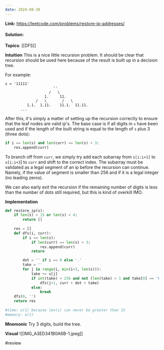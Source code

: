 ```yaml
---
date: 2024-08-30
---
```

**Link:** https://leetcode.com/problems/restore-ip-addresses/
#### Solution:

**Topics**: [[DFS]]

**Intuition**
This is a nice little recursion problem. It should be clear that recursion should be used here because of the result is built up in a decision tree.

For example:
```
s = '11111'
                      ''
                    /   \
                  1.     11.
              /   \       /   \
          1.1.  1.11.    11.1.  11.11.
       ...
```

After this, it's simply a matter of setting up the recursion correctly to ensure that the leaf nodes are valid ip's. The base case is if all digits in `s` have been used and if the length of the built string is equal to the length of `s` plus 3 (three dots):

```python
if i == len(s) and len(curr) == len(s) + 3:
	res.append(curr)
```

To branch off from `curr`, we simply try add each subarray from `s[i:i+1]` to `s[i:i+3`] to `curr` and shift to the correct index. The subarray must be validated as a legal segment of an ip before the recursion can continue. Namely, if the value of segment is smaller than 256 and if it is a legal integer (no leading zeros). 

We can also early exit the recursion if the remaining number of digits is less than the number of dots still required, but this is kind of overkill IMO. 

**Implementation**
```python
def restore_ip(s):
	if len(s) > 15 or len(s) < 4:
		return []
		
	res = []
	def dfs(i, curr):
		if i == len(s):
			if len(curr) == len(s) + 3:
				res.append(curr)
			return

		dot = '' if i == 0 else '.'
		take = ''
		for j in range(i, min(i+3, len(s))):
			take += s[j]
			if int(take) < 256 and not (len(take) > 1 and take[0] == '0'):
				dfs(j+1, curr + dot + take)
			else:
				break
	dfs(0, '')
	return res
	
#time: o(1) because len(s) can never be greater than 15
#memory: o(1)
```

**Mnemonic**
Try 3 digits, build the tree.

**Visual** 
![[IMG_A3ED341B0A6B-1.jpeg]]

#review 


